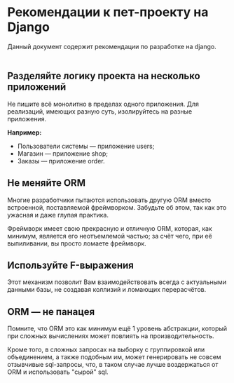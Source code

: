 # Рекомендации к пет-проекту на Django

Данный документ содержит рекомендации по разработке на django.
<br><br>

## Разделяйте логику проекта на несколько приложений

Не пишите всё монолитно в пределах одного приложения. Для реализаций, имеющих разную суть, изолируйтесь на разные приложения.

**Например:**
- Пользователи системы — приложение users;
- Магазин — приложение shop;
- Заказы — приложение order.

## Не меняйте ORM

Многие разработчики пытаются использовать другую ORM вместо встроенной, поставляемой фреймворком. Забудьте об этом, так как это ужасная и даже глупая практика.

Фреймворк имеет свою прекрасную и отличную ORM, которая, как минимум, является его неотъемлемой частью; за счёт чего, при её выпиливании, вы просто ломаете фреймворк.

## Используйте F-выражения

Этот механизм позволит Вам взаимодействовать всегда с актуальными данными базы, не создавая коллизий и ломающих перерасчётов. 

## ORM — не панацея

Помните, что ORM это как минимум ещё 1 уровень абстракции, который при сложных вычислениях может повлиять на производительность.

Кроме того, в сложных запросах на выборку с группировкой или объединением, а также подобным им, может генерировать не совсем отзывчивые sql-запросы, что, в таком случае
лучше воздержаться от ORM и использовать "сырой" sql.
